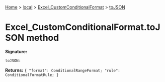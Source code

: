 [Home](./index) &gt; [local](local.md) &gt; [Excel\_CustomConditionalFormat](local.excel_customconditionalformat.md) &gt; [toJSON](local.excel_customconditionalformat.tojson.md)

# Excel\_CustomConditionalFormat.toJSON method


**Signature:**
```javascript
toJSON:
```
**Returns:** `{
            "format": ConditionalRangeFormat;
            "rule": ConditionalFormatRule;
        }`

